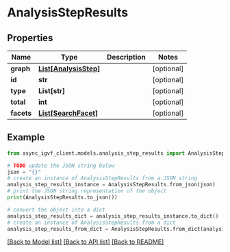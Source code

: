 # AnalysisStepResults


## Properties

Name | Type | Description | Notes
------------ | ------------- | ------------- | -------------
**graph** | [**List[AnalysisStep]**](AnalysisStep.md) |  | [optional] 
**id** | **str** |  | [optional] 
**type** | **List[str]** |  | [optional] 
**total** | **int** |  | [optional] 
**facets** | [**List[SearchFacet]**](SearchFacet.md) |  | [optional] 

## Example

```python
from async_igvf_client.models.analysis_step_results import AnalysisStepResults

# TODO update the JSON string below
json = "{}"
# create an instance of AnalysisStepResults from a JSON string
analysis_step_results_instance = AnalysisStepResults.from_json(json)
# print the JSON string representation of the object
print(AnalysisStepResults.to_json())

# convert the object into a dict
analysis_step_results_dict = analysis_step_results_instance.to_dict()
# create an instance of AnalysisStepResults from a dict
analysis_step_results_from_dict = AnalysisStepResults.from_dict(analysis_step_results_dict)
```
[[Back to Model list]](../README.md#documentation-for-models) [[Back to API list]](../README.md#documentation-for-api-endpoints) [[Back to README]](../README.md)


